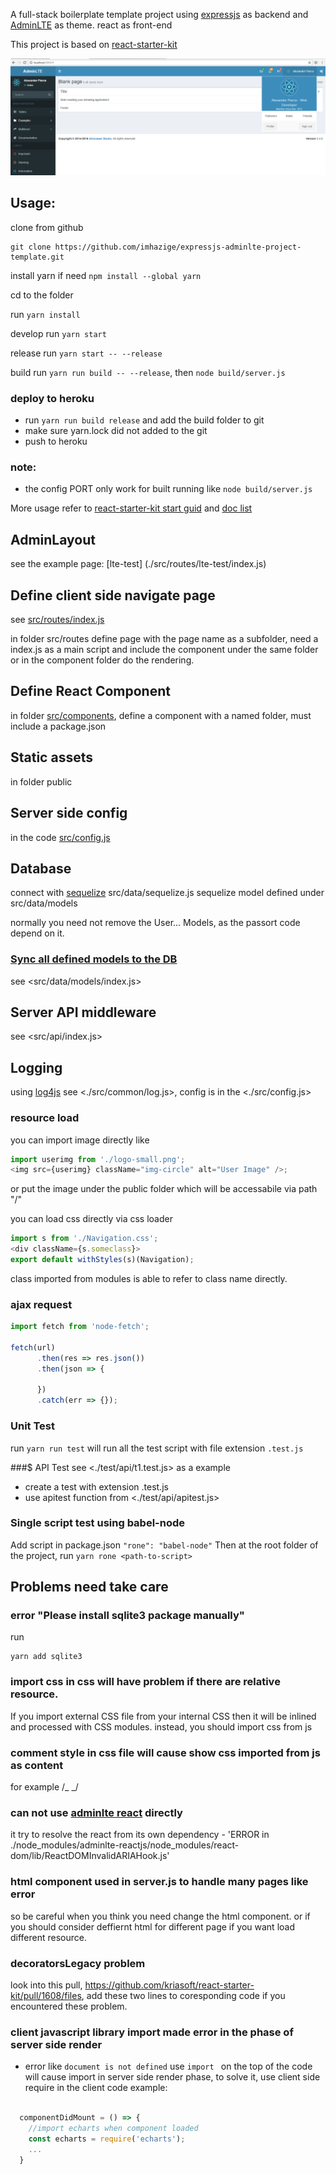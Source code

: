 <!-- prettier-disable -->

A full-stack boilerplate template project using [expressjs](http://expressjs.com/) as backend
and [AdminLTE](https://github.com/almasaeed2010/AdminLTE/) as theme. react as front-end

This project is based on [react-starter-kit](https://github.com/kriasoft/react-starter-kit)

![](./snapshot.png)

## Usage:

clone from github
```
git clone https://github.com/imhazige/expressjs-adminlte-project-template.git
```
install yarn if need `npm install --global yarn`

cd to the folder

run `yarn install`

develop run `yarn start`

release run `yarn start -- --release`

build run `yarn run build -- --release`, then `node build/server.js`

### deploy to heroku
- run `yarn run build release` and add the build folder to git
- make sure yarn.lock did not added to the git
- push to heroku

### note:
- the config PORT only work for built running like `node build/server.js`

More usage refer to [react-starter-kit start guid](https://github.com/kriasoft/react-starter-kit/blob/master/docs/getting-started.md) and [doc list](https://github.com/kriasoft/react-starter-kit/tree/master/docs)

## AdminLayout

see the example page: [lte-test]    (./src/routes/lte-test/index.js)

## Define client side navigate page

see [src/routes/index.js](src/routes/index.js)

in folder src/routes define page with the page name as a subfolder, need a index.js as a main script and include the component under the same folder or in the component folder do the rendering.

## Define React Component

in folder [src/components](src/components), define a component with a named folder, must include a package.json

## Static assets

in folder public

## Server side config

in the code [src/config.js](src/config.js)

## Database

connect with [sequelize](http://docs.sequelizejs.com/) src/data/sequelize.js
sequelize model defined under src/data/models

normally you need not remove the User... Models, as the passort code depend on it.

### [Sync all defined models to the DB](http://docs.sequelizejs.com/class/lib/sequelize.js~Sequelize.html#instance-method-sync)
see <src/data/models/index.js>

## Server API middleware
see <src/api/index.js>

## Logging
using [log4js](https://github.com/log4js-node/log4js-node)
see <./src/common/log.js>, config is in the <./src/config.js>

### resource load

you can import image directly like

```javascript
import userimg from './logo-small.png';
<img src={userimg} className="img-circle" alt="User Image" />;
```

or put the image under the public folder which will be accessabile via path "/"

you can load css directly via css loader

```javascript
import s from './Navigation.css';
<div className={s.someclass}>
export default withStyles(s)(Navigation);
```

class imported from modules is able to refer to class name directly.

### ajax request
```javascript
import fetch from 'node-fetch';

fetch(url)
      .then(res => res.json())
      .then(json => {

      })
      .catch(err => {});
```

### Unit Test
run `yarn run test` will run all the test script with file extension `.test.js`

###$ API Test
see <./test/api/t1.test.js> as a example
- create a test with extension .test.js
- use apitest function from <./test/api/apitest.js>

### Single script test using babel-node
Add script in package.json
`"rone": "babel-node"`
Then at the root folder of the project, run `yarn rone <path-to-script>`

## Problems need take care

### error "Please install sqlite3 package manually"

run

```shell
yarn add sqlite3
```

### import css in css will have problem if there are relative resource.

If you import external CSS file from your internal CSS then it will be inlined and processed with CSS modules.
instead, you should import css from js

### comment style in css file will cause show css imported from js as content

for example /_ <style src="bootstrap/dist/css/bootstrap.css"></style> _/

### can not use [adminlte react](https://github.com/booleanhunter/ReactJS-AdminLTE) directly

it try to resolve the react from its own dependency - 'ERROR in ./node_modules/adminlte-reactjs/node_modules/react-dom/lib/ReactDOMInvalidARIAHook.js'

### html component used in server.js to handle many pages like error

so be careful when you think you need change the html component. or if you should consider deffiernt html for different page
if you want load different resource.

### decoratorsLegacy problem
look into this pull, https://github.com/kriasoft/react-starter-kit/pull/1608/files, add these two lines to coresponding code if you encountered these problem.

### client javascript library import made error in the phase of server side render
- error like `document is not defined`
use `import ` on the top of the code will cause import in server side render phase, to solve it, use client side require in the client code
example:
```javascript

  componentDidMount = () => {
    //import echarts when component loaded
    const echarts = require('echarts');
    ...
  }
```









